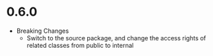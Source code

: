 ﻿# 0.6.0
- Breaking Changes
    - Switch to the source package, and change the access rights of related classes from public to internal
